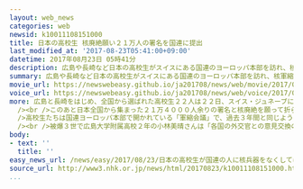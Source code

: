 ```yaml
---
layout: web_news
categories: web
newsid: k10011108151000
title: 日本の高校生 核廃絶願い２１万人の署名を国連に提出
last_modified_at: '2017-08-23T05:41:00+09:00'
datetime: 2017年08月23日 05時41分
description: 広島や長崎など日本の高校生がスイスにある国連のヨーロッパ本部を訪れ、核軍縮に取り組む部署の責任者に２１万人分の署名を手渡して、核廃絶に向けて国連の取り組みを推し進めてほしいと訴えました。
summary: 広島や長崎など日本の高校生がスイスにある国連のヨーロッパ本部を訪れ、核軍縮に取り組む部署の責任者に２１万人分の署名を手渡して、核廃絶に向けて国連の取り組みを推し進めてほしいと訴えました。
movie_url: https://newswebeasy.github.io/ja201708/news/web/movie/2017/08/23/k10011108151000.mp4
voice_url: https://newswebeasy.github.io/ja201708/news/web/voice/2017/08/23/k10011108151000.mp3
more: 広島と長崎をはじめ、全国から選ばれた高校生２２人は２２日、スイス・ジュネーブにある国連ヨーロッパ本部を訪れ、核軍縮に取り組む部署を統括するカスペルセン氏と面会しました。高校生たちは核廃絶への願いをそれぞれ英語でスピーチし、長崎から来た溝口祥帆さんと溝上大喜さんはけがを負った被爆者の写真を示しながら、核兵器の非人道性を訴えました。<br
  /><br />このあと日本全国から集まった２１万４０００人余りの署名と核廃絶を願って折られた千羽鶴を２２人全員が手分けをして手渡しました。<br /><br
  />高校生たちは国連ヨーロッパ本部で開かれている「軍縮会議」で、過去３年間と同じように代表の生徒が核兵器の廃絶を訴えるスピーチを行うことができず、見学にとどまりました。<br
  /><br />被爆３世で広島大学附属高校２年の小林美晴さんは「各国の外交官との意見交換の場などを通じて自分の気持ちは十分に伝えられたのではないかと思う」と話していました。
body:
- text: ''
  title: ''
easy_news_url: /news/easy/2017/08/23/日本の高校生が国連の人に核兵器をなくしてほしい/
source_url: http://www3.nhk.or.jp/news/html/20170823/k10011108151000.html
...
```

